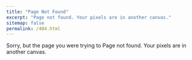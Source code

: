 ```yaml
---
title: "Page Not Found"
excerpt: "Page not found. Your pixels are in another canvas."
sitemap: false
permalink: /404.html
---
```


Sorry, but the page you were trying to Page not found. Your pixels are in another canvas.

<script type="text/javascript">
  var GOOG_FIXURL_LANG = 'en';
  var GOOG_FIXURL_SITE = '{{ site.url }}'
</script>
<script type="text/javascript"
  src="//linkhelp.clients.google.com/tbproxy/lh/wm/fixurl.js">
</script>
